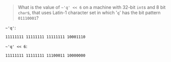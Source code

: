 > What is the value of `~'q' << 6` on a machine with 32-bit `int`s and 8 bit `char`s, that uses Latin-1 character set in which '`q`' has the bit pattern `01110001`?

`~'q'`:
```
11111111 11111111 11111111 10001110
```

`~'q' << 6`:
```
11111111 11111111 11100011 10000000
```